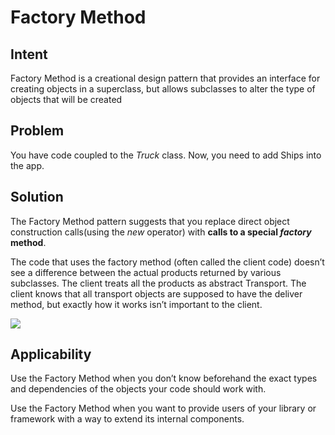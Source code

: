 # Factory Method

## Intent
Factory Method is a creational design pattern that provides an interface for creating objects in a superclass, but allows subclasses to alter the type of objects that will be created

## Problem
You have code coupled to the *Truck* class. Now, you need to add Ships into the app.

## Solution
The Factory Method pattern suggests that you replace direct object construction calls(using the *new* operator) with **calls to a special *factory* method**.

The code that uses the factory method (often called the client code) doesn’t see a difference between the actual products returned by various subclasses. The client treats all the products as abstract Transport. The client knows that all transport objects are supposed to have the deliver method, but exactly how it works isn’t important to the client.

![](https://refactoring.guru/images/patterns/diagrams/factory-method/example-2x.png)

## Applicability
Use the Factory Method when you don’t know beforehand the exact types and dependencies of the objects your code should work with.

Use the Factory Method when you want to provide users of your library or framework with a way to extend its internal components.